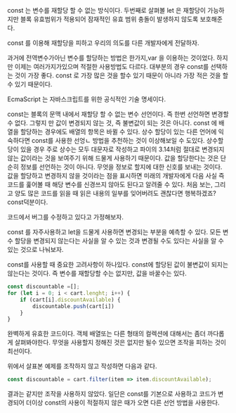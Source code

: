 const 는 변수를 재할당 할 수 없는 방식이다. 두번째로 살펴볼 let 은 재할당이 가능하지만 블록 유효범위가 적용되어 잠재적인 유효 범위 충돌이 발생하지 않도록 보호해준다. 

const 를 이용해 재할당을 피하고 우리의 의도를 다른 개발자에게 전달하자.

과거에 전역변수가아닌 변수를 할당하는 방법은 한가지,var 을 이용하는 것이었다. 하지만 이제는 여러가지가있으며 적절한 사용방법도 다르다. 대부분의 경우 const를 선택하는 것이 가장 좋다. const 로 가장 많은 것을 할수 있기 때문이 아니라 가장 적은 것을 할 수 있기 때문이다. 

EcmaScript 는 자바스크립트를 위한 공식적인 기술 명세이다.

const는 블록의 문맥 내에서 재할당 할 수 없는 변수 선언이다. 즉 한번 선언하면 변경할 수 없다. 그렇지 만 값이 변경되지 않는 것, 즉 불변값이 되는 것은 아니다. const 에 배열을 할당하는 경우에도 배열의 항목은 바뀔 수 있다. 상수 할당이 있는 다른 언어에 익숙하다면 const를 사용한 선엉ㄴ 방법을 추천하는 것이 이상해보일 수 도있다. 상수할당이 있을 경우 주로 상수는 모두 대문자로 작성하고 파이의 3.14처럼 절대로 변경되지 않는 값이라는 것을 보여주기 위해 드물게 사용하기 때문이다.
값을 할당한다는 것은 단순히 정보를 선언하는 것이 아니다. 무엇을 정보로 할지에 대한 신호를 보내는 것이다. 값을 할당하고 변경하지 않을 것이라는 점을 표시하면 미래의 개발자에게 다음 사실 즉 코드를 훑어볼 때 해당 변수를 신경쓰지 않아도 된다고 알려줄 수 있다. 처음 보는, 그리고 양도 많은 코드를 읽을 때 읽은 내용의 일부를 잊어버려도 괜찮다면 행복하겠죠? const덕분이다.

코드에서 버그를 수정하고 있다고 가정해보자. 

const 를 자주사용하고 let을 드물게 사용하면 변경되는 부분을 예측할 수 있다.
모든 변수 할당을 변경되지 않는다는 사실을 알 수 있는 것과 변경될 수도 있다는 사실을 알 수 있는 것으로 나눠보자.

const를 사용할 때 중요한 고려사항이 하나있다. const에 할당된 값이 불변값이 되지는 않는다는 것이다. 즉 변수를 재할당할 수는 없지만, 값을 바꿀수는 있다. 

```js
const discountable =[];
for (let i = 0; i < cart.lenght; i++) {
    if (cart[i].discountAvailable) {
        discountable.push(cart[i])
    }
}
```

완벽하게 유효한 코드이다. 객체 배열또는 다른 형태의 컬렉션에 대해서는 좀더 까다롭게 살펴봐야한다. 무엇을 사용할지 정해진 것은 없지만 될수 있으면 조작을 피하는 것이 최선이다. 

위에서 살표본 예제를 조작하지 않고 작성하면 다음과 같다.

```js
const discountable = cart.filter(item => item.discountAvailable);
```

결과는 같지만 조작을 사용하지 않았다. 일단은 const를 기본으로 사용하고 코드가 변경되어 더이상 const의 사용이 적절하지 않은 때가 오면 다른 선언 방법을 사용한다. 